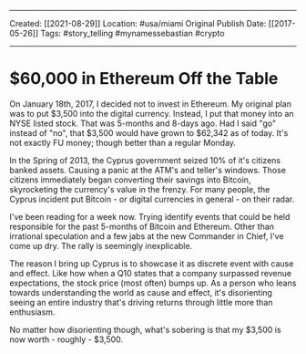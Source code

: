 ___
Created: [[2021-08-29]]
Location: #usa/miami
Original Publish Date: [[2017-05-26]]
Tags: #story_telling #mynamessebastian #crypto
___
# $60,000 in Ethereum Off the Table
On January 18th, 2017, I decided not to invest in Ethereum. My original plan was to put $3,500 into the digital currency. Instead, I put that money into an NYSE listed stock. That was 5-months and 8-days ago. Had I said "go" instead of "no", that $3,500 would have grown to $62,342 as of today. It's not exactly FU money; though better than a regular Monday.

In the Spring of 2013, the Cyprus government seized 10% of it's citizens banked assets. Causing a panic at the ATM's and teller's windows. Those citizens immediately began converting their savings into Bitcoin, skyrocketing the currency's value in the frenzy. For many people, the Cyprus incident put Bitcoin - or digital currencies in general - on their radar.

I've been reading for a week now. Trying identify events that could be held responsible for the past 5-months of Bitcoin and Ethereum. Other than irrational speculation and a few jabs at the new Commander in Chief, I've come up dry. The rally is seemingly inexplicable.

The reason I bring up Cyprus is to showcase it as discrete event with cause and effect. Like how when a Q10 states that a company surpassed revenue expectations, the stock price (most often) bumps up. As a person who leans towards understanding the world as cause and effect, it's disorienting seeing an entire industry that's driving returns through little more than enthusiasm.

No matter how disorienting though, what's sobering is that my $3,500 is now worth - roughly - $3,500.